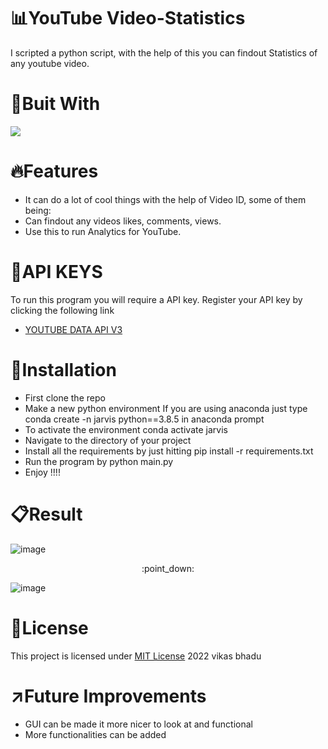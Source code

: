 # :bar_chart:YouTube Video-Statistics
I scripted a python script, with the help of this you can findout Statistics of any youtube video.

# :hammer:Buit With
<img src="https://img.shields.io/badge/Python-FFD43B?style=for-the-badge&logo=python&logoColor=blue">

# :fire:Features
* It can do a lot of cool things with the help of Video ID, some of them being:
* Can findout any videos likes, comments, views.
* Use this to run Analytics for YouTube.

# :pencil:API KEYS
To run this program you will require a API key. Register your API key by clicking the following link
* [YOUTUBE DATA API V3](https://developers.google.com/youtube/v3/getting-started)

# :pushpin:Installation
* First clone the repo
* Make a new python environment If you are using anaconda just type conda create -n jarvis python==3.8.5 in anaconda prompt
* To activate the environment conda activate jarvis
* Navigate to the directory of your project
* Install all the requirements by just hitting pip install -r requirements.txt
* Run the program by python main.py
* Enjoy !!!!

# :clipboard:Result
![image](https://user-images.githubusercontent.com/98146902/176901424-f03180d8-a26b-41a3-ab6e-43f10e235b69.png)
<p align="center">:point_down:</p>

![image](https://user-images.githubusercontent.com/98146902/176901951-3b1b7fe4-008b-47a7-bae4-607a0c0a374b.png)


# :name_badge:License 
This project is licensed under [MIT License](https://github.com/beingvikasbhadu/YouTube-Video-Statistics/new/main) 2022 vikas bhadu

# :arrow_upper_right:Future Improvements
* GUI can be made it more nicer to look at and functional
* More functionalities can be added
